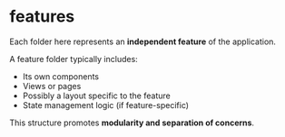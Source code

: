 # features

Each folder here represents an **independent feature** of the application.

A feature folder typically includes:
- Its own components
- Views or pages
- Possibly a layout specific to the feature
- State management logic (if feature-specific)

This structure promotes **modularity and separation of concerns**.
